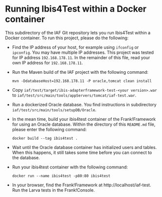 # Running Ibis4Test within a Docker container

This subdirectory of the IAF Git repository lets you run Ibis4Test within a Docker container. To run this project, please do the following:

- Find the IP address of your host, for example using `ifconfig` or `ipconfig`. You may have multiple IP addresses. This project was tested for IP address `192.168.178.11`. In the remainder of this file, read your own IP address for `192.168.178.11`.
- Run the Maven build of the IAF project with the following command:

      mvn -DdatabaseHost=192.168.178.11 -P oracle,tomcat clean install

- Copy `iaf/test/target/ibis-adapterframework-test-<your version>.war` to `iaf/test/src/main/tools/appServers/tomcat/iaf-test.war`.
- Run a dockerized Oracle database. You find instructions in subdirectory `iaf/test/src/main/tools/setupDB/Oracle`.
- In the mean time, build your ibis4test container of the Frank!Framework for using an Oracle database. Within the directory of this `README.md` file, please enter the following command:

      docker build --tag ibis4test .

- Wait until the Oracle database container has initialized users and tables. When this happens, it still takes some time before you can connect to the database.
- Run your ibis4test container with the following command:

      docker run --name ibis4test -p80:80 ibis4test

- In your browser, find the Frank!Framework at http://localhost/iaf-test. Run the Larva tests in the Frank!Console.